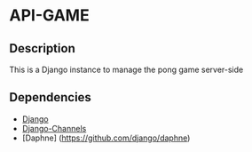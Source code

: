 # API-GAME
## Description
This is a Django instance to manage the pong game server-side

## Dependencies
- [Django](https://www.djangoproject.com/)
- [Django-Channels](https://channels.readthedocs.io/en/latest/introduction.html)
- [Daphne] (https://github.com/django/daphne)


